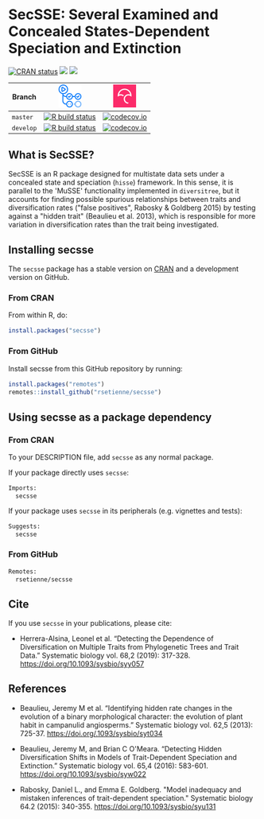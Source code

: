 # SecSSE: Several Examined and Concealed States-Dependent Speciation and Extinction

<!-- badges: start -->
[![CRAN status](https://www.r-pkg.org/badges/version/secsse)](https://CRAN.R-project.org/package=secsse)
[![](http://cranlogs.r-pkg.org/badges/grand-total/secsse)]( https://CRAN.R-project.org/package=secsse)
[![](http://cranlogs.r-pkg.org/badges/secsse)](https://CRAN.R-project.org/package=secsse)
<!-- badges: end -->

Branch|[![GitHub Actions logo](man/figures/github_actions_logo.png)](https://github.com/features/actions)|[![Codecov logo](man/figures/Codecov.png)](https://www.codecov.io)
--------|------------------------------------------------------------------------------------------------------------------------------------------------------------------------------------|--------------------------------------------------------------------------------------------------------------------------------------------------------------------
`master`|[![R build status](https://github.com/rsetienne/secsse/workflows/R-CMD-check/badge.svg?branch=master)](https://github.com/rsetienne/secsse/actions)|[![codecov.io](https://codecov.io/gh/rsetienne/secsse/branch/master/graph/badge.svg)](https://codecov.io/github/rsetienne/secsse/branch/master)
`develop`|[![R build status](https://github.com/rsetienne/secsse/workflows/R-CMD-check/badge.svg?branch=develop)](https://github.com/rsetienne/secsse/actions)|[![codecov.io](https://codecov.io/gh/rsetienne/secsse/branch/develop/graph/badge.svg)](https://codecov.io/github/rsetienne/secsse/branch/develop)

## What is SecSSE?
SecSSE is an R package designed for multistate data sets under a concealed state and speciation (`hisse`) framework. In this sense, it is parallel to the 'MuSSE' functionality implemented in `diversitree`, but it accounts for finding possible spurious relationships between traits and diversification rates ("false positives", Rabosky & Goldberg 2015) by testing against a "hidden trait" (Beaulieu et al. 2013), which is responsible for more variation in diversification rates than the trait being investigated. 

## Installing secsse

The `secsse` package has a stable version on [CRAN](https://CRAN.R-project.org/package=secsse) and a development version on GitHub.

### From CRAN

From within R, do:

``` r
install.packages("secsse")
```

### From GitHub

Install secsse from this GitHub repository by running:

``` r
install.packages("remotes")
remotes::install_github("rsetienne/secsse")
```

## Using secsse as a package dependency

### From CRAN

To your DESCRIPTION file, add `secsse` as any normal package.

If your package directly uses `secsse`:

```
Imports:
  secsse
```

If your package uses `secsse` in its peripherals (e.g. vignettes and tests):

```
Suggests:
  secsse
```

### From GitHub

```
Remotes:
  rsetienne/secsse
```

## Cite
If you use `secsse` in your publications, please cite:

* Herrera-Alsina, Leonel et al. “Detecting the Dependence of Diversification on Multiple Traits from Phylogenetic Trees and Trait Data.” Systematic biology vol. 68,2 (2019): 317-328. https://doi.org/10.1093/sysbio/syy057

## References
* Beaulieu, Jeremy M et al. “Identifying hidden rate changes in the evolution of a binary morphological character: the evolution of plant habit in campanulid angiosperms.” Systematic biology vol. 62,5 (2013): 725-37. https://doi.org/.1093/sysbio/syt034

* Beaulieu, Jeremy M, and Brian C O'Meara. “Detecting Hidden Diversification Shifts in Models of Trait-Dependent Speciation and Extinction.” Systematic biology vol. 65,4 (2016): 583-601. https://doi.org/10.1093/sysbio/syw022

* Rabosky, Daniel L., and Emma E. Goldberg. "Model inadequacy and mistaken inferences of trait-dependent speciation." Systematic biology 64.2 (2015): 340-355. https://doi.org/10.1093/sysbio/syu131
